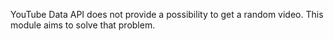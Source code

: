 YouTube Data API does not provide a possibility to get a random video. This module aims to solve that problem.
